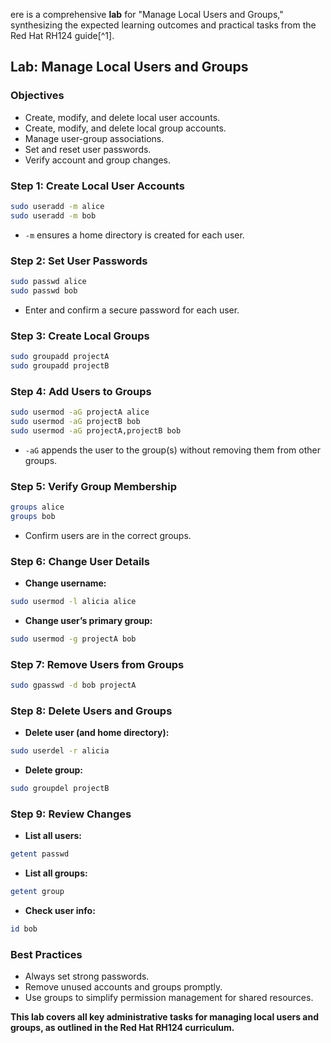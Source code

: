 ere is a comprehensive **lab** for "Manage Local Users and Groups," synthesizing the expected learning outcomes and practical tasks from the Red Hat RH124 guide[^1].

## **Lab: Manage Local Users and Groups**

### **Objectives**

- Create, modify, and delete local user accounts.
- Create, modify, and delete local group accounts.
- Manage user-group associations.
- Set and reset user passwords.
- Verify account and group changes.


### **Step 1: Create Local User Accounts**

```bash
sudo useradd -m alice
sudo useradd -m bob
```

- `-m` ensures a home directory is created for each user.


### **Step 2: Set User Passwords**

```bash
sudo passwd alice
sudo passwd bob
```

- Enter and confirm a secure password for each user.


### **Step 3: Create Local Groups**

```bash
sudo groupadd projectA
sudo groupadd projectB
```


### **Step 4: Add Users to Groups**

```bash
sudo usermod -aG projectA alice
sudo usermod -aG projectB bob
sudo usermod -aG projectA,projectB bob
```

- `-aG` appends the user to the group(s) without removing them from other groups.


### **Step 5: Verify Group Membership**

```bash
groups alice
groups bob
```

- Confirm users are in the correct groups.


### **Step 6: Change User Details**

- **Change username:**

```bash
sudo usermod -l alicia alice
```

- **Change user’s primary group:**

```bash
sudo usermod -g projectA bob
```


### **Step 7: Remove Users from Groups**

```bash
sudo gpasswd -d bob projectA
```


### **Step 8: Delete Users and Groups**

- **Delete user (and home directory):**

```bash
sudo userdel -r alicia
```

- **Delete group:**

```bash
sudo groupdel projectB
```


### **Step 9: Review Changes**

- **List all users:**

```bash
getent passwd
```

- **List all groups:**

```bash
getent group
```

- **Check user info:**

```bash
id bob
```


### **Best Practices**

- Always set strong passwords.
- Remove unused accounts and groups promptly.
- Use groups to simplify permission management for shared resources.

**This lab covers all key administrative tasks for managing local users and groups, as outlined in the Red Hat RH124 curriculum.**
